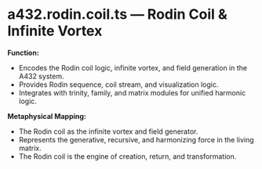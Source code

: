 # a432.rodin.coil.ts — Rodin Coil & Infinite Vortex

**Function:**
- Encodes the Rodin coil logic, infinite vortex, and field generation in the A432 system.
- Provides Rodin sequence, coil stream, and visualization logic.
- Integrates with trinity, family, and matrix modules for unified harmonic logic.

**Metaphysical Mapping:**
- The Rodin coil as the infinite vortex and field generator.
- Represents the generative, recursive, and harmonizing force in the living matrix.
- The Rodin coil is the engine of creation, return, and transformation. 